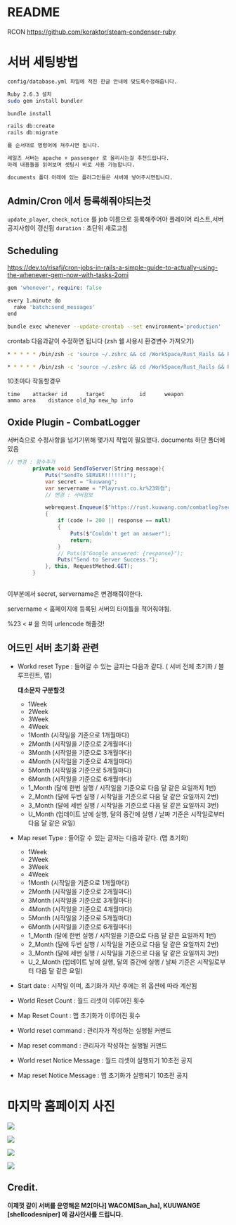 # README

RCON https://github.com/koraktor/steam-condenser-ruby



# 서버 세팅방법

```bash
config/database.yml 파일에 적힌 한글 안내에 맞도록수정해줍니다.

Ruby 2.6.3 설치
sudo gem install bundler

bundle install

rails db:create
rails db:migrate

를 순서대로 명령어에 쳐주시면 됩니다.

레일즈 서버는 apache + passenger 로 올리시는걸 추천드립니다.
아래 내용들을 읽어보며 셋팅시 바로 사용 가능합니다.

documents 폴더 아래에 있는 플러그인들은 서버에 넣어주시면됩니다.
```



## Admin/Cron 에서 등록해줘야되는것

`update_player`, `check_notice` 를 job 이름으로 등록해주어야 플레이어 리스트,서버 공지사항이 갱신됨
`duration` : 초단위 새로고침



## Scheduling



https://dev.to/risafj/cron-jobs-in-rails-a-simple-guide-to-actually-using-the-whenever-gem-now-with-tasks-2omi



```ruby
gem 'whenever', require: false
```



```bash
every 1.minute do
  rake 'batch:send_messages'
end
```



```bash
bundle exec whenever --update-crontab --set environment='production'
```

crontab 다음과같이 수정하면 됩니다 (zsh 쉘 사용시 환경변수 가져오기)

```bash
* * * * * /bin/zsh -c 'source ~/.zshrc && cd /WorkSpace/Rust_Rails && RAILS_ENV=production bundle exec rake batch:execute_cron --silent >> ./log/schedule.log 2>&1'
```

```bash
* * * * * /bin/zsh -c 'source ~/.zshrc && cd /WorkSpace/Rust_Rails && RAILS_ENV=production bundle exec rake batch:execute_cron --silent >> ./log/schedule.log 2>&1 && sleep 10 && RAILS_ENV=production bundle exec rake batch:execute_cron --silent >> ./log/schedule.log 2>&1 && sleep 10 && RAILS_ENV=production bundle exec rake batch:execute_cron --silent >> ./log/schedule.log 2>&1 && sleep 10 && RAILS_ENV=production bundle exec rake batch:execute_cron --silent >> ./log/schedule.log 2>&1 && sleep 10 && RAILS_ENV=production bundle exec rake batch:execute_cron --silent >> ./log/schedule.log 2>&1'
```

10초마다 작동할경우

```
time    attacker id      target           id      weapon                                                           ammo area    distance old_hp new_hp info
```





## Oxide Plugin - CombatLogger

서버측으로 수정사항을 넘기기위해 몇가지 작업이 필요했다. documents 하단 폴더에 있음

```csharp
// 변경 : 함수추가
		private void SendToServer(String message){
			Puts("SendTo SERVER!!!!!!!");
			var secret = "kuuwang";
			var servername = "Playrust.co.kr%23와컴";
			// 변경 : 서버정보

			webrequest.Enqueue($"https://rust.kuuwang.com/combatlog?secret={secret}&server={servername}&message="+message, null, (code, response) =>
			{
				if (code != 200 || response == null)
				{
					Puts($"Couldn't get an answer");
					return;
				}
				// Puts($"Google answered: {response}");
				Puts("Send to Server Success.");
			}, this, RequestMethod.GET);
		}
		
```

이부분에서 secret, servername은 변경해줘야한다.

servername < 홈페이지에 등록된 서버의 타이틀을 적어줘야됨.

%23 < # 을 의미 urlencode 해줄것!







## 어드민 서버 초기화 관련

-   Workd reset Type : 들어갈 수 있는 글자는 다음과 같다. ( 서버 전체 초기화 / 블루프린트, 맵)

    **대소문자 구분할것**

    -   1Week
    -   2Week
    -   3Week
    -   4Week
    -   1Month (시작일을 기준으로 1개월마다)
    -   2Month (시작일을 기준으로 2개월마다)
    -   3Month (시작일을 기준으로 3개월마다)
    -   4Month (시작일을 기준으로 4개월마다)
    -   5Month (시작일을 기준으로 5개월마다)
    -   6Month (시작일을 기준으로 6개월마다)
    -   1_Month (달에 한번 실행 / 시작일을 기준으로 다음 달 같은 요일까지 1번)
    -   2_Month (달에 두번 실행 / 시작일을 기준으로 다음 달 같은 요일까지 2번)
    -   3_Month (달에 세번 실행 / 시작일을 기준으로 다음 달 같은 요일까지 3번)
    -   U_Month (업데이트 날에 실행, 달의 중간에 실행 / 날짜 기준은 시작일로부터 다음 달 같은 요일)

-   Map reset Type : 들어갈 수 있는 글자는 다음과 같다. (맵 초기화)
    -   1Week
    -   2Week
    -   3Week
    -   4Week
    -   1Month (시작일을 기준으로 1개월마다)
    -   2Month (시작일을 기준으로 2개월마다)
    -   3Month (시작일을 기준으로 3개월마다)
    -   4Month (시작일을 기준으로 4개월마다)
    -   5Month (시작일을 기준으로 5개월마다)
    -   6Month (시작일을 기준으로 6개월마다)
    -   1_Month (달에 한번 실행 / 시작일을 기준으로 다음 달 같은 요일까지 1번)
    -   2_Month (달에 두번 실행 / 시작일을 기준으로 다음 달 같은 요일까지 2번)
    -   3_Month (달에 세번 실행 / 시작일을 기준으로 다음 달 같은 요일까지 3번)
    -   U_2_Month (업데이트 날에 실행, 달의 중간에 실행 / 날짜 기준은 시작일로부터 다음 달 같은 요일)

-   Start date : 시작일 이며, 초기화가 지난 후에는 위 옵션에 따라 계산됨

-   World Reset Count : 월드 리셋이 이루어진 횟수

-   Map Reset Count : 맵 초기화가 이루어진 횟수

-   World reset command : 관리자가 작성하는 실행될 커맨드

-   Map reset command : 관리자가 작성하는 실행될 커맨드

-   World reset Notice Message : 월드 리셋이 실행되기 10초전 공지

-   Map reset Notice Message : 맵 초기화가 실행되기 10초전 공지



# 마지막 홈페이지 사진

![](README.assets/1.png)

![](README.assets/2.png)

![](README.assets/3.png)

![](README.assets/4.png)



## Credit.

**이제껏 같이 서버를 운영해온 M2[마나] WACOM[San_ha], KUUWANGE [shellcodesniper] 에 감사인사를 드립니다.**
